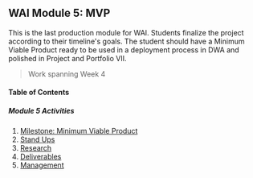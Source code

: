 ## WAI Module 5: MVP

This is the last production module for WAI. Students finalize the project according to their timeline's goals. The student should have a Minimum Viable Product ready to be used in a deployment process in DWA and polished in Project and Portfolio VII.

> Work spanning Week 4

#### Table of Contents

##### Module 5 Activities
1. [Milestone: Minimum Viable Product](./Milestone-4.md)
2. [Stand Ups](./StandUp.md)
3. [Research](./Research.md)
4. [Deliverables](./Deliverables.md)
5. [Management](./Management.md)
